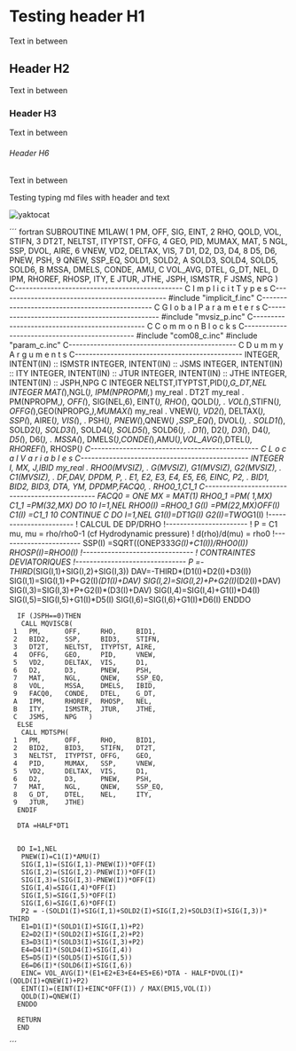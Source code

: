 # Testing header H1
Text in between
## Header H2
Text in between
### Header H3
Text in between
###### Header H6
Text in between

Testing typing md files with header and text


![yaktocat](https://github.com/HenrikAerobase/skills-communicate-using-markdown/assets/167877798/e567c872-51ee-4855-8f91-f0f3cc012c34)

´´´ fortran
      SUBROUTINE M1LAW(
     1   PM,      OFF,     SIG,     EINT,
     2   RHO,     QOLD,    VOL,     STIFN,
     3   DT2T,    NELTST,  ITYPTST, OFFG,
     4   GEO,     PID,     MUMAX,   MAT,
     5   NGL,     SSP,     DVOL,    AIRE,
     6   VNEW,    VD2,     DELTAX,  VIS,
     7   D1,      D2,      D3,      D4,
     8   D5,      D6,      PNEW,    PSH,
     9   QNEW,    SSP_EQ,  SOLD1,   SOLD2,
     A   SOLD3,   SOLD4,   SOLD5,   SOLD6,
     B   MSSA,    DMELS,   CONDE,   AMU,
     C   VOL_AVG, DTEL,    G_DT,    NEL,
     D   IPM,     RHOREF,  RHOSP,   ITY,
     E   JTUR,    JTHE,    JSPH,    ISMSTR,
     F   JSMS,    NPG )
  C-----------------------------------------------
  C   I m p l i c i t   T y p e s
  C-----------------------------------------------
  #include      "implicit_f.inc"
  C-----------------------------------------------
  C   G l o b a l   P a r a m e t e r s
  C-----------------------------------------------
  #include      "mvsiz_p.inc"
  C-----------------------------------------------
  C   C o m m o n   B l o c k s
  C-----------------------------------------------
  #include      "com08_c.inc"
  #include      "param_c.inc"
  C-----------------------------------------------
  C   D u m m y   A r g u m e n t s
  C-----------------------------------------------
      INTEGER, INTENT(IN) :: ISMSTR
      INTEGER, INTENT(IN) :: JSMS
      INTEGER, INTENT(IN) :: ITY
      INTEGER, INTENT(IN) :: JTUR
      INTEGER, INTENT(IN) :: JTHE
      INTEGER, INTENT(IN) :: JSPH,NPG
C
      INTEGER NELTST,ITYPTST,PID(*),G_DT,NEL
      INTEGER MAT(*),NGL(*), IPM(NPROPMI,*)
      my_real
     .   DT2T
      my_real
     .   PM(NPROPM,*), OFF(*), SIG(NEL,6), EINT(*), RHO(*), QOLD(*),
     .   VOL(*),STIFN(*), OFFG(*),GEO(NPROPG,*),MUMAX(*)
      my_real
     .   VNEW(*), VD2(*), DELTAX(*), SSP(*), AIRE(*), VIS(*), 
     .   PSH(*), PNEW(*),QNEW(*) ,SSP_EQ(*), DVOL(*),
     .   SOLD1(*), SOLD2(*), SOLD3(*), SOLD4(*), SOLD5(*), SOLD6(*),
     .   D1(*), D2(*), D3(*), D4(*), D5(*), D6(*),
     .   MSSA(*), DMELS(*),CONDE(*),AMU(*),VOL_AVG(*),DTEL(*), RHOREF(*), RHOSP(*)
C-----------------------------------------------
C   L o c a l   V a r i a b l e s
C-----------------------------------------------
      INTEGER I, MX, J,IBID
      my_real
     .   RHO0(MVSIZ), 
     .   G(MVSIZ), G1(MVSIZ), G2(MVSIZ),
     .   C1(MVSIZ),
     .   DF,DAV, DPDM, P,
     .   E1, E2, E3, E4, E5, E6, EINC, P2,
     .    BID1, BID2, BID3, DTA,  YM, DPDMP,FACQ0,
     .    RHO0_1,C1_1
C-----------------------------------------------
      FACQ0 = ONE
      MX = MAT(1)
      RHO0_1 =PM( 1,MX)
      C1_1   =PM(32,MX)
      DO 10 I=1,NEL
      RHO0(I) =RHO0_1
      G(I)    =PM(22,MX)*OFF(I)
      C1(I)   =C1_1
   10 CONTINUE
C
      DO I=1,NEL
       G1(I)=DT1*G(I)
       G2(I)=TWO*G1(I)
       !-----------------------
       !     CALCUL DE DP/DRHO
       !-----------------------
       !     P = C1 mu, mu = rho/rho0-1 (cf Hydrodynamic pressure)
       !     d(rho)/d(mu)  = rho0
       !-----------------------
       SSP(I)  =SQRT((ONEP333*G(I)+C1(I))/RHO0(I))
       RHOSP(I)=RHO0(I)
       !-------------------------------
       !     CONTRAINTES DEVIATORIQUES
       !-------------------------------
       P  =-THIRD*(SIG(I,1)+SIG(I,2)+SIG(I,3))
       DAV=-THIRD*(D1(I)+D2(I)+D3(I))
       SIG(I,1)=SIG(I,1)+P+G2(I)*(D1(I)+DAV)
       SIG(I,2)=SIG(I,2)+P+G2(I)*(D2(I)+DAV)
       SIG(I,3)=SIG(I,3)+P+G2(I)*(D3(I)+DAV)
       SIG(I,4)=SIG(I,4)+G1(I)*D4(I)
       SIG(I,5)=SIG(I,5)+G1(I)*D5(I)
       SIG(I,6)=SIG(I,6)+G1(I)*D6(I)
      ENDDO

      IF (JSPH==0)THEN
       CALL MQVISCB(
     1   PM,      OFF,     RHO,     BID1,
     2   BID2,    SSP,     BID3,    STIFN,
     3   DT2T,    NELTST,  ITYPTST, AIRE,
     4   OFFG,    GEO,     PID,     VNEW,
     5   VD2,     DELTAX,  VIS,     D1,
     6   D2,      D3,      PNEW,    PSH,
     7   MAT,     NGL,     QNEW,    SSP_EQ,
     8   VOL,     MSSA,    DMELS,   IBID,
     9   FACQ0,   CONDE,   DTEL,    G_DT,
     A   IPM,     RHOREF,  RHOSP,   NEL,
     B   ITY,     ISMSTR,  JTUR,    JTHE,
     C   JSMS,    NPG   )
      ELSE
       CALL MDTSPH(
     1   PM,      OFF,     RHO,     BID1,
     2   BID2,    BID3,    STIFN,   DT2T,
     3   NELTST,  ITYPTST, OFFG,    GEO,
     4   PID,     MUMAX,   SSP,     VNEW,
     5   VD2,     DELTAX,  VIS,     D1,
     6   D2,      D3,      PNEW,    PSH,
     7   MAT,     NGL,     QNEW,    SSP_EQ,
     8   G_DT,    DTEL,    NEL,     ITY,
     9   JTUR,    JTHE)
      ENDIF

      DTA =HALF*DT1


      DO I=1,NEL
       PNEW(I)=C1(I)*AMU(I)
       SIG(I,1)=(SIG(I,1)-PNEW(I))*OFF(I)
       SIG(I,2)=(SIG(I,2)-PNEW(I))*OFF(I)
       SIG(I,3)=(SIG(I,3)-PNEW(I))*OFF(I)
       SIG(I,4)=SIG(I,4)*OFF(I)
       SIG(I,5)=SIG(I,5)*OFF(I)
       SIG(I,6)=SIG(I,6)*OFF(I)
       P2 = -(SOLD1(I)+SIG(I,1)+SOLD2(I)+SIG(I,2)+SOLD3(I)+SIG(I,3))* THIRD 
       E1=D1(I)*(SOLD1(I)+SIG(I,1)+P2)
       E2=D2(I)*(SOLD2(I)+SIG(I,2)+P2)
       E3=D3(I)*(SOLD3(I)+SIG(I,3)+P2)
       E4=D4(I)*(SOLD4(I)+SIG(I,4))
       E5=D5(I)*(SOLD5(I)+SIG(I,5))
       E6=D6(I)*(SOLD6(I)+SIG(I,6))
       EINC= VOL_AVG(I)*(E1+E2+E3+E4+E5+E6)*DTA - HALF*DVOL(I)*(QOLD(I)+QNEW(I)+P2)
       EINT(I)=(EINT(I)+EINC*OFF(I)) / MAX(EM15,VOL(I))
       QOLD(I)=QNEW(I)
      ENDDO

      RETURN
      END
´´´ 
